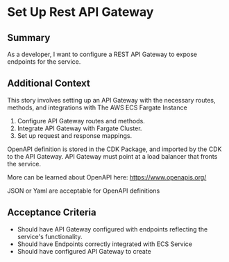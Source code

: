 
# Set Up Rest API Gateway
## Summary
[//]:# (This should be descriptive enough to frame the Story, at a high level, as well as include any additional resources needed to complete the Story.)

As a developer, I want to configure a REST API Gateway to expose endpoints for the service.

## Additional Context
[//]:# (This should be descriptive enough to frame the story as well as include any additional resources needed to accomplish the Story.)

This story involves setting up an API Gateway with the necessary routes, methods, and integrations with The AWS ECS Fargate Instance

1. Configure API Gateway routes and methods.
2. Integrate API Gateway with Fargate Cluster.
3. Set up request and response mappings.

OpenAPI definition is stored in the CDK Package, and imported by the CDK to the API Gateway. API Gateway must point at a load balancer that fronts the service.

More can be learned about OpenAPI here: https://www.openapis.org/

JSON or Yaml are acceptable for OpenAPI definitions

## Acceptance Criteria
[//]:# (This is a very explicit list of everything that is required to be completed, in the past tense, to finish the story. Each line starts with 'should have'.)
[//]:# (Refer to https://w.amazon.com/bin/view/Users/ailor/UserStoriesandTickets#HOtherAcceptanceCriteriaformats for more information on Acceptance Criteria formats)

- Should have API Gateway configured with endpoints reflecting the service's functionality.
- Should have Endpoints correctly integrated with ECS Service
- Should have configured API Gateway to create

